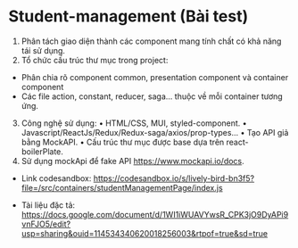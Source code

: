# Student-management (Bài test)
1. Phân tách giao diện thành các component mang tính chất có khả năng tái sử
dụng.
2. Tổ chức cấu trúc thư mục trong project:
  - Phân chia rõ component common, presentation component và container
component
  - Các file action, constant, reducer, saga... thuộc về mỗi container
tương ứng.
3. Công nghệ sử dụng:
  •	HTML/CSS, MUI, styled-component.
  •	Javascript/ReactJs/Redux/Redux-saga/axios/prop-types...
  •	Tạo API giả bằng MockAPI.
  •	Cấu trúc thư mục được base dựa trên react-boilerPlate.
4. Sử dụng mockApi để fake API https://www.mockapi.io/docs.

- Link codesandbox: https://codesandbox.io/s/lively-bird-bn3f5?file=/src/containers/studentManagementPage/index.js

- Tài liệu đặc tả: 
  https://docs.google.com/document/d/1WI1iWUAVYwsR_CPK3jO9DyAPi9vnFJO5/edit?usp=sharing&ouid=114534340620018256003&rtpof=true&sd=true
